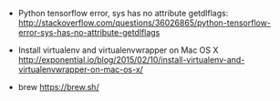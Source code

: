 * Python tensorflow error, sys has no attribute getdlflags: 
http://stackoverflow.com/questions/36026865/python-tensorflow-error-sys-has-no-attribute-getdlflags

* Install virtualenv and virtualenvwrapper on Mac OS X
http://exponential.io/blog/2015/02/10/install-virtualenv-and-virtualenvwrapper-on-mac-os-x/

* brew
https://brew.sh/
